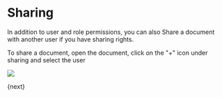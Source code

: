 # Sharing

In addition to user and role permissions, you can also Share a document with another user if you have sharing rights.

To share a document, open the document, click on the "+" icon under sharing and select the user

<img class="screenshot" src="/assets/manual_erpnext_com/img/setup/users/share.gif">

{next}
